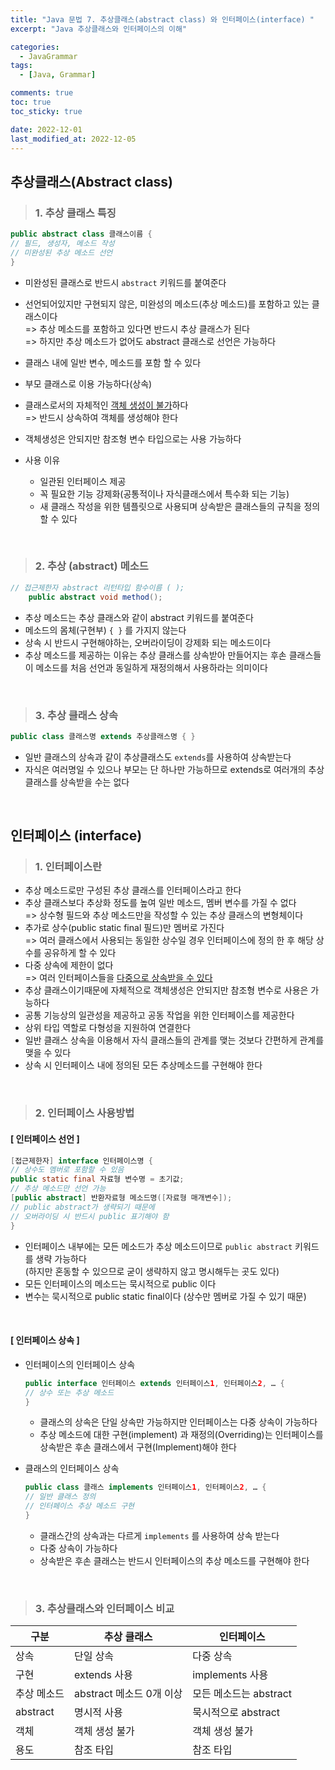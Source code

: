 ```yaml
---
title: "Java 문법 7. 추상클래스(abstract class) 와 인터페이스(interface) "
excerpt: "Java 추상클래스와 인터페이스의 이해"

categories:
  - JavaGrammar
tags:
  - [Java, Grammar]

comments: true
toc: true
toc_sticky: true

date: 2022-12-01
last_modified_at: 2022-12-05
---
```


## 추상클래스(Abstract class)

> ### 1. 추상 클래스 특징

```java
public abstract class 클래스이름 {
// 필드, 생성자, 메소드 작성
// 미완성된 추상 메소드 선언
}
```

- 미완성된 클래스로 반드시 `abstract` 키워드를 붙여준다
- 선언되어있지만 구현되지 않은, 미완성의 메소드(추상 메소드)를 포함하고 있는 클래스이다  
  => 추상 메소드를 포함하고 있다면 반드시 추상 클래스가 된다  
  => 하지만 추상 메소드가 없어도 abstract 클래스로 선언은 가능하다
- 클래스 내에 일반 변수, 메소드를 포함 할 수 있다
- 부모 클래스로 이용 가능하다(상속)
- 클래스로서의 자체적인 <u>객체 생성이 불가</u>하다  
  => 반드시 상속하여 객체를 생성해야 한다
- 객체생성은 안되지만 참조형 변수 타입으로는 사용 가능하다

- 사용 이유

  - 일관된 인터페이스 제공
  - 꼭 필요한 기능 강제화(공통적이나 자식클래스에서 특수화 되는 기능)
  - 새 클래스 작성을 위한 템플릿으로 사용되며 상속받은 클래스들의 규칙을 정의할 수 있다

<br>

> ### 2. 추상 (abstract) 메소드

```java
// 접근제한자 abstract 리턴타입 함수이름 ( );
    public abstract void method();
```

- 추상 메소드는 추상 클래스와 같이 abstract 키워드를 붙여준다
- 메소드의 몸체(구현부) `{ }` 를 가지지 않는다
- 상속 시 반드시 구현해야하는, 오버라이딩이 강제화 되는 메소드이다
- 추상 메소드를 제공하는 이유는 추상 클래스를 상속받아 만들어지는 후손 클래스들이 메소드를 처음 선언과 동일하게 재정의해서 사용하라는 의미이다

<br>

> ### 3. 추상 클래스 상속

```java
public class 클래스명 extends 추상클래스명 { }
```

- 일반 클래스의 상속과 같이 추상클래스도 `extends`를 사용하여 상속받는다
- 자식은 여러명일 수 있으나 부모는 단 하나만 가능하므로 extends로 여러개의 추상클래스를 상속받을 수는 없다

<br>

## 인터페이스 (interface)

> ### 1. 인터페이스란

- 추상 메소드로만 구성된 추상 클래스를 인터페이스라고 한다
- 추상 클래스보다 추상화 정도를 높여 일반 메소드, 멤버 변수를 가질 수 없다  
  => 상수형 필드와 추상 메소드만을 작성할 수 있는 추상 클래스의 변형체이다
- 추가로 상수(public static final 필드)만 멤버로 가진다  
  => 여러 클래스에서 사용되는 동일한 상수일 경우 인터페이스에 정의 한 후 해당 상수를 공유하게 할 수 있다
- 다중 상속에 제한이 없다  
  => 여러 인터페이스들을 <u>다중으로 상속받을 수 있다</u>
- 추상 클래스이기때문에 자체적으로 객체생성은 안되지만 참조형 변수로 사용은 가능하다
- 공통 기능상의 일관성을 제공하고 공동 작업을 위한 인터페이스를 제공한다
- 상위 타입 역할로 다형성을 지원하여 연결한다
- 일반 클래스 상속을 이용해서 자식 클래스들의 관계를 맺는 것보다 간편하게 관계를 맺을 수 있다
- 상속 시 인터페이스 내에 정의된 모든 추상메소드를 구현해야 한다

<br>

> ### 2. 인터페이스 사용방법

#### [ 인터페이스 선언 ]

```java
[접근제한자] interface 인터페이스명 {
// 상수도 멤버로 포함할 수 있음
public static final 자료형 변수명 = 초기값;
// 추상 메소드만 선언 가능
[public abstract] 반환자료형 메소드명([자료형 매개변수]);
// public abstract가 생략되기 때문에
// 오버라이딩 시 반드시 public 표기해야 함
}
```

- 인터페이스 내부에는 모든 메소드가 추상 메소드이므로 `public abstract` 키워드를 생략 가능하다  
  (하지만 혼동할 수 있으므로 굳이 생략하지 않고 명시해두는 곳도 있다)
- 모든 인터페이스의 메소드는 묵시적으로 public 이다
- 변수는 묵시적으로 public static final이다 (상수만 멤버로 가질 수 있기 때문)

<br>

#### [ 인터페이스 상속 ]

- 인터페이스의 인터페이스 상속

  ```java
  public interface 인터페이스 extends 인터페이스1, 인터페이스2, … {
  // 상수 또는 추상 메소드
  }
  ```

  - 클래스의 상속은 단일 상속만 가능하지만 인터페이스는 다중 상속이 가능하다
  - 추상 메소드에 대한 구현(implement) 과 재정의(Overriding)는 인터페이스를 상속받은 후손 클래스에서 구현(Implement)해야 한다

- 클래스의 인터페이스 상속

  ```java
  public class 클래스 implements 인터페이스1, 인터페이스2, … {
  // 일반 클래스 정의
  // 인터페이스 추상 메소드 구현
  }
  ```

  - 클래스간의 상속과는 다르게 `implements` 를 사용하여 상속 받는다
  - 다중 상속이 가능하다
  - 상속받은 후손 클래스는 반드시 인터페이스의 추상 메소드를 구현해야 한다

<br>

> ### 3. 추상클래스와 인터페이스 비교

| 구분        | 추상 클래스              | 인터페이스             |
| ----------- | ------------------------ | ---------------------- |
| 상속        | 단일 상속                | 다중 상속              |
| 구현        | extends 사용             | implements 사용        |
| 추상 메소드 | abstract 메소드 0개 이상 | 모든 메소드는 abstract |
| abstract    | 명시적 사용              | 묵시적으로 abstract    |
| 객체        | 객체 생성 불가           | 객체 생성 불가         |
| 용도        | 참조 타입                | 참조 타입              |
